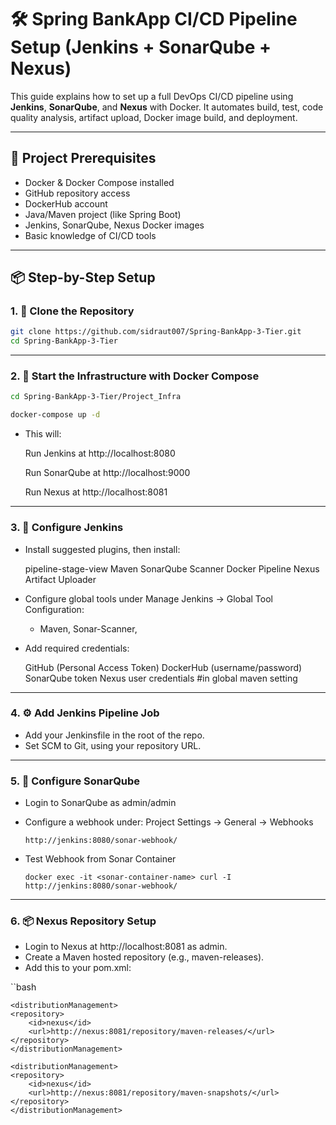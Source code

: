 # 🛠 Spring BankApp CI/CD Pipeline Setup (Jenkins + SonarQube + Nexus)

This guide explains how to set up a full DevOps CI/CD pipeline using **Jenkins**, **SonarQube**, and **Nexus** with Docker. It automates build, test, code quality analysis, artifact upload, Docker image build, and deployment.

---

## 🚀 Project Prerequisites

- Docker & Docker Compose installed
- GitHub repository access
- DockerHub account
- Java/Maven project (like Spring Boot)
- Jenkins, SonarQube, Nexus Docker images
- Basic knowledge of CI/CD tools

---

## 📦 Step-by-Step Setup

### 1. 🔧 Clone the Repository

```bash
git clone https://github.com/sidraut007/Spring-BankApp-3-Tier.git
cd Spring-BankApp-3-Tier

```
---

### 2. 🐳 Start the Infrastructure with Docker Compose

```bash
cd Spring-BankApp-3-Tier/Project_Infra

docker-compose up -d

```

- This will:

    Run Jenkins at http://localhost:8080

    Run SonarQube at http://localhost:9000

    Run Nexus at http://localhost:8081

---

### 3. 👷 Configure Jenkins

- Install suggested plugins, then install:

    pipeline-stage-view
    Maven
    SonarQube Scanner
    Docker Pipeline
    Nexus Artifact Uploader

- Configure global tools under Manage Jenkins → Global Tool Configuration:
    - Maven, Sonar-Scanner, 

- Add required credentials:

    GitHub (Personal Access Token)
    DockerHub (username/password)
    SonarQube token
    Nexus user credentials #in global maven setting

---

### 4. ⚙️ Add Jenkins Pipeline Job

- Add your Jenkinsfile in the root of the repo.
- Set SCM to Git, using your repository URL.

---

### 5. 🧪 Configure SonarQube
- Login to SonarQube as admin/admin

- Configure a webhook under:
        Project Settings → General → Webhooks
    
    ```
    http://jenkins:8080/sonar-webhook/
    ```

- Test Webhook from Sonar Container
    ```
    docker exec -it <sonar-container-name> curl -I http://jenkins:8080/sonar-webhook/
    ```

---

### 6. 📦 Nexus Repository Setup
- Login to Nexus at http://localhost:8081 as admin.
- Create a Maven hosted repository (e.g., maven-releases).
- Add this to your pom.xml:

``bash

    <distributionManagement>
    <repository>
        <id>nexus</id>
        <url>http://nexus:8081/repository/maven-releases/</url>
    </repository>
    </distributionManagement>

    <distributionManagement>
    <repository>
        <id>nexus</id>
        <url>http://nexus:8081/repository/maven-snapshots/</url>
    </repository>
    </distributionManagement>

```


